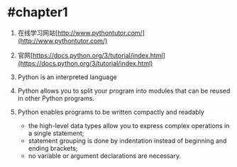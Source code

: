 #chapter1
=======================

1. 在线学习网站[http://www.pythontutor.com/](http://www.pythontutor.com/)

2. 官网[https://docs.python.org/3/tutorial/index.html](https://docs.python.org/3/tutorial/index.html)

1. Python is an interpreted language
2. Python allows you to split your program into modules that can be reused in other Python programs.
3. Python enables programs to be written compactly and readably
   - the high-level data types allow you to express complex operations in a single statement;
   - statement grouping is done by indentation instead of beginning and ending brackets;
   - no variable or argument declarations are necessary.
